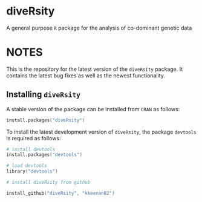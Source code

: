 diveRsity
=========

A general purpose ```R``` package for the analysis of co-dominant genetic data


# NOTES

This is the repository for the latest version of the ```diveRsity``` package. It contains the latest bug fixes as well as the newest functionality.

## Installing ```diveRsity```

A stable version of the package can be installed from ```CRAN``` as follows:

```s
install.packages("diveRsity")
```

To install the latest development version of ```diveRsity```, the package ```devtools``` is required as follows:

```s
# install devtools
install.packages("devtools")

# load devtools
library("devtools")

# install diveRsity from github

install_github("diveRsity", "kkeenan02")
```

